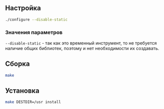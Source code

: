 <package-info :package="package" showsbu></package-info>

<script>
		new Vue({
		el: '#main',
		data: { package: {} },
		mounted: function () {
				this.getPackage('gettext');
		},
		methods: {
			getPackage: function(name) {
					getPackage(name)
					.then(response => this.package = response);
			},
		}
  })
</script>

## Настройка

```bash
./configure --disable-static
```

### Значения параметров

`--disable-static` - так как это временный инструмент, то не требуется наличие общих библиотек, поэтому и нет необходимости их создавать.

## Сборка

```bash
make
```

## Установка

```bash
make DESTDIR=/usr install
```
